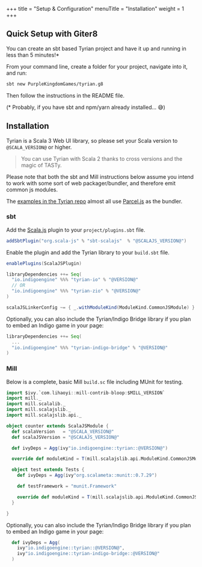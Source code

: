 +++
title = "Setup & Configuration"
menuTitle = "Installation"
weight = 1
+++

## Quick Setup with Giter8

You can create an sbt based Tyrian project and have it up and running in less than 5 minutes!*

From your command line, create a folder for your project, navigate into it, and run:

```sh
sbt new PurpleKingdomGames/tyrian.g8
```

Then follow the instructions in the README file.

(* Probably, if you have sbt and npm/yarn already installed... 😅)

## Installation

Tyrian is a Scala 3 Web UI library, so please set your Scala version to `@SCALA_VERSION@` or higher.

> You can use Tyrian with Scala 2 thanks to cross versions and the magic of TASTy.

Please note that both the sbt and Mill instructions below assume you intend to work with some sort of web packager/bundler, and therefore emit common js modules.

The [examples in the Tyrian repo](https://github.com/PurpleKingdomGames/tyrian/tree/main/examples) almost all use [Parcel.js](https://parceljs.org/) as the bundler.

### sbt

Add the [Scala.js](https://www.scala-js.org/) plugin to your `project/plugins.sbt` file.

```scala
addSbtPlugin("org.scala-js" % "sbt-scalajs"  % "@SCALAJS_VERSION@")
```

Enable the plugin and add the Tyrian library to your `build.sbt` file.

```scala
enablePlugins(ScalaJSPlugin)

libraryDependencies ++= Seq(
  "io.indigoengine" %%% "tyrian-io" % "@VERSION@"
  // OR
  "io.indigoengine" %%% "tyrian-zio" % "@VERSION@"
)

scalaJSLinkerConfig ~= { _.withModuleKind(ModuleKind.CommonJSModule) }
```

Optionally, you can also include the Tyrian/Indigo Bridge library if you plan to embed an Indigo game in your page:

```scala
libraryDependencies ++= Seq(
  ...
  "io.indigoengine" %%% "tyrian-indigo-bridge" % "@VERSION@"
)
```

### Mill

Below is a complete, basic Mill `build.sc` file including MUnit for testing.

```scala
import $ivy.`com.lihaoyi::mill-contrib-bloop:$MILL_VERSION`
import mill._
import mill.scalalib._
import mill.scalajslib._
import mill.scalajslib.api._

object counter extends ScalaJSModule {
  def scalaVersion   = "@SCALA_VERSION@"
  def scalaJSVersion = "@SCALAJS_VERSION@"

  def ivyDeps = Agg(ivy"io.indigoengine::tyrian::@VERSION@")

  override def moduleKind = T(mill.scalajslib.api.ModuleKind.CommonJSModule)

  object test extends Tests {
    def ivyDeps = Agg(ivy"org.scalameta::munit::0.7.29")

    def testFramework = "munit.Framework"

    override def moduleKind = T(mill.scalajslib.api.ModuleKind.CommonJSModule)
  }

}
```

Optionally, you can also include the Tyrian/Indigo Bridge library if you plan to embed an Indigo game in your page:

```scala
  def ivyDeps = Agg(
    ivy"io.indigoengine::tyrian::@VERSION@",
    ivy"io.indigoengine::tyrian-indigo-bridge::@VERSION@"
  )
```
